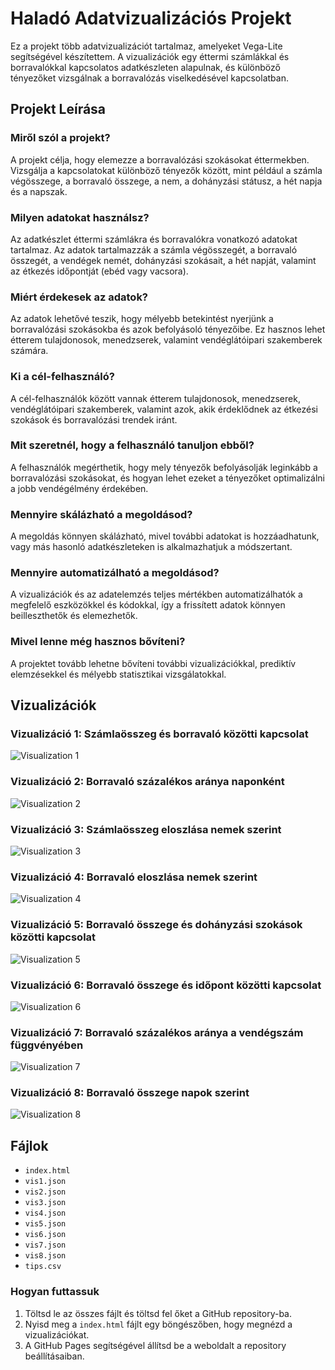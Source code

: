 
# Haladó Adatvizualizációs Projekt

Ez a projekt több adatvizualizációt tartalmaz, amelyeket Vega-Lite segítségével készítettem. A vizualizációk egy éttermi számlákkal és borravalókkal kapcsolatos adatkészleten alapulnak, és különböző tényezőket vizsgálnak a borravalózás viselkedésével kapcsolatban.

## Projekt Leírása

### Miről szól a projekt?
A projekt célja, hogy elemezze a borravalózási szokásokat éttermekben. Vizsgálja a kapcsolatokat különböző tényezők között, mint például a számla végösszege, a borravaló összege, a nem, a dohányzási státusz, a hét napja és a napszak.

### Milyen adatokat használsz?
Az adatkészlet éttermi számlákra és borravalókra vonatkozó adatokat tartalmaz. Az adatok tartalmazzák a számla végösszegét, a borravaló összegét, a vendégek nemét, dohányzási szokásait, a hét napját, valamint az étkezés időpontját (ebéd vagy vacsora).

### Miért érdekesek az adatok?
Az adatok lehetővé teszik, hogy mélyebb betekintést nyerjünk a borravalózási szokásokba és azok befolyásoló tényezőibe. Ez hasznos lehet étterem tulajdonosok, menedzserek, valamint vendéglátóipari szakemberek számára.

### Ki a cél-felhasználó?
A cél-felhasználók között vannak étterem tulajdonosok, menedzserek, vendéglátóipari szakemberek, valamint azok, akik érdeklődnek az étkezési szokások és borravalózási trendek iránt.

### Mit szeretnél, hogy a felhasználó tanuljon ebből?
A felhasználók megérthetik, hogy mely tényezők befolyásolják leginkább a borravalózási szokásokat, és hogyan lehet ezeket a tényezőket optimalizálni a jobb vendégélmény érdekében.

### Mennyire skálázható a megoldásod?
A megoldás könnyen skálázható, mivel további adatokat is hozzáadhatunk, vagy más hasonló adatkészleteken is alkalmazhatjuk a módszertant.

### Mennyire automatizálható a megoldásod?
A vizualizációk és az adatelemzés teljes mértékben automatizálhatók a megfelelő eszközökkel és kódokkal, így a frissített adatok könnyen beilleszthetők és elemezhetők.

### Mivel lenne még hasznos bővíteni?
A projektet tovább lehetne bővíteni további vizualizációkkal, prediktív elemzésekkel és mélyebb statisztikai vizsgálatokkal.

## Vizualizációk

### Vizualizáció 1: Számlaösszeg és borravaló közötti kapcsolat
![Visualization 1](vis1.png)

### Vizualizáció 2: Borravaló százalékos aránya naponként
![Visualization 2](vis2.png)

### Vizualizáció 3: Számlaösszeg eloszlása nemek szerint
![Visualization 3](vis3.png)

### Vizualizáció 4: Borravaló eloszlása nemek szerint
![Visualization 4](vis4.png)

### Vizualizáció 5: Borravaló összege és dohányzási szokások közötti kapcsolat
![Visualization 5](vis5.png)

### Vizualizáció 6: Borravaló összege és időpont közötti kapcsolat
![Visualization 6](vis6.png)

### Vizualizáció 7: Borravaló százalékos aránya a vendégszám függvényében
![Visualization 7](vis7.png)

### Vizualizáció 8: Borravaló összege napok szerint
![Visualization 8](vis8.png)

## Fájlok

- `index.html`
- `vis1.json`
- `vis2.json`
- `vis3.json`
- `vis4.json`
- `vis5.json`
- `vis6.json`
- `vis7.json`
- `vis8.json`
- `tips.csv`

### Hogyan futtassuk

1. Töltsd le az összes fájlt és töltsd fel őket a GitHub repository-ba.
2. Nyisd meg a `index.html` fájlt egy böngészőben, hogy megnézd a vizualizációkat.
3. A GitHub Pages segítségével állítsd be a weboldalt a repository beállításaiban.
